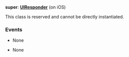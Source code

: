 **super**: **[UIResponder](UIResponder.md)** (on iOS)

This class is reserved and cannot be directly instantiated.



### Events

* None

* None

